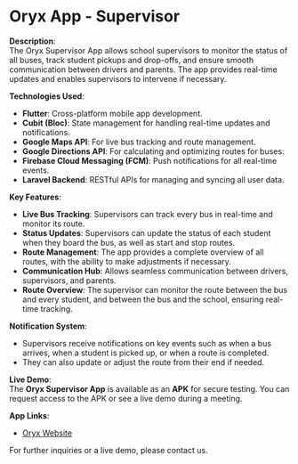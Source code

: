 # Oryx App - Supervisor

**Description**:  
The Oryx Supervisor App allows school supervisors to monitor the status of all buses, track student pickups and drop-offs, and ensure smooth communication between drivers and parents. The app provides real-time updates and enables supervisors to intervene if necessary.

**Technologies Used**:
- **Flutter**: Cross-platform mobile app development.
- **Cubit (Bloc)**: State management for handling real-time updates and notifications.
- **Google Maps API**: For live bus tracking and route management.
- **Google Directions API**: For calculating and optimizing routes for buses.
- **Firebase Cloud Messaging (FCM)**: Push notifications for all real-time events.
- **Laravel Backend**: RESTful APIs for managing and syncing all user data.

**Key Features**:
- **Live Bus Tracking**: Supervisors can track every bus in real-time and monitor its route.
- **Status Updates**: Supervisors can update the status of each student when they board the bus, as well as start and stop routes.
- **Route Management**: The app provides a complete overview of all routes, with the ability to make adjustments if necessary.
- **Communication Hub**: Allows seamless communication between drivers, supervisors, and parents.
- **Route Overview**: The supervisor can monitor the route between the bus and every student, and between the bus and the school, ensuring real-time tracking.

**Notification System**:
- Supervisors receive notifications on key events such as when a bus arrives, when a student is picked up, or when a route is completed.
- They can also update or adjust the route from their end if needed.

**Live Demo**:  
The **Oryx Supervisor App** is available as an **APK** for secure testing. You can request access to the APK or see a live demo during a meeting. 

**App Links**:
- [Oryx Website](https://weareoryx.com/ar)

For further inquiries or a live demo, please contact us.

